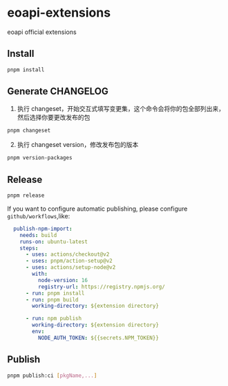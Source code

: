 # eoapi-extensions
eoapi official extensions

## Install

```bash
pnpm install
```

## Generate CHANGELOG
1. 执行 changeset，开始交互式填写变更集，这个命令会将你的包全部列出来，然后选择你要更改发布的包

```bash
pnpm changeset
```

2. 执行 changeset version，修改发布包的版本
```bash
pnpm version-packages
```
## Release

```bash
pnpm release
```

If you want to configure automatic publishing, please configure `github/workflows`,like:

```yml
  publish-npm-import:
    needs: build
    runs-on: ubuntu-latest
    steps:
      - uses: actions/checkout@v2
      - uses: pnpm/action-setup@v2
      - uses: actions/setup-node@v2
        with:
          node-version: 16
          registry-url: https://registry.npmjs.org/
      - run: pnpm install
      - run: pnpm build
        working-directory: ${extension directory}

      - run: npm publish
        working-directory: ${extension directory}
        env:
          NODE_AUTH_TOKEN: ${{secrets.NPM_TOKEN}}
```


## Publish

```bash
pnpm publish:ci [pkgName,...]


